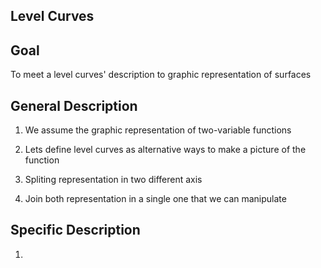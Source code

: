 ## Level Curves


## Goal

To meet a level curves' description to graphic representation of surfaces

## General Description

1. We assume the graphic representation of two-variable functions

2. Lets define level curves as alternative ways to make a picture of the function

3. Spliting representation in two different axis

4. Join both representation in a single one that we can manipulate 

## Specific Description

1. 
